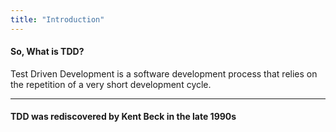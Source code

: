 ```yaml
---
title: "Introduction"
---
```


#### So, What is TDD?

<v-click>Test Driven Development is a software development process that relies on the repetition of a very short development cycle.</v-click>

<!-- The detail of TDD -->
<!-- TDD was "rediscovery" by Kent Beck in the late 1990s -->
<!-- He is also the creator of Extreme Programming (XP) -->

---

#### TDD was rediscovered by Kent Beck in the late 1990s
